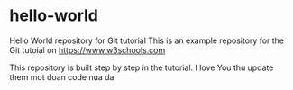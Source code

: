 # hello-world
Hello World repository for Git tutorial
This is an example repository for the Git tutoial on https://www.w3schools.com

This repository is built step by step in the tutorial.
I love You
thu update them mot doan code nua da
